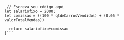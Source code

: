 ```function calculaSalario(qtdeCarrosVendidos, valorTotalVendas) {
 // Escreva seu código aqui
let salariofixo = 2000;
let comissao = ((100 * qtdeCarrosVendidos) + (0.05 * valorTotalVendas))

  return salariofixo+comissao
}```
